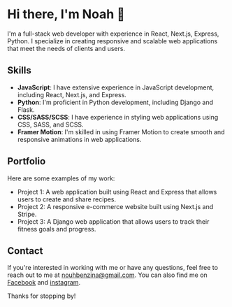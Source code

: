 # Hi there, I'm Noah 👋

I'm a full-stack web developer with experience in React, Next.js, Express, Python. I specialize in creating responsive and scalable web applications that meet the needs of clients and users.

## Skills

- **JavaScript**: I have extensive experience in JavaScript development, including React, Next.js, and Express.
- **Python**: I'm proficient in Python development, including Django and Flask.
- **CSS/SASS/SCSS**: I have experience in styling web applications using CSS, SASS, and SCSS.
- **Framer Motion**: I'm skilled in using Framer Motion to create smooth and responsive animations in web applications.

## Portfolio

Here are some examples of my work:

- Project 1: A web application built using React and Express that allows users to create and share recipes.
- Project 2: A responsive e-commerce website built using Next.js and Stripe.
- Project 3: A Django web application that allows users to track their fitness goals and progress.

## Contact

If you're interested in working with me or have any questions, feel free to reach out to me at [nouhbenzina@gmail.com](mailto:nouhbenzina@gmail.com). You can also find me on [Facebook](https://www.facebook.com/nouh.benzina.39) and [instagram](https://www.instagram.com/noahbenzina/).

Thanks for stopping by!
